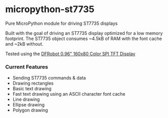 # micropython-st7735
Pure MicroPython module for driving ST7735 displays

Built with the goal of driving an ST7735 display optimized for a low memory footprint. The ST7735 object consumes ~4.5kB of RAM with the font cache and ~2kB without.

Tested using the [DFRobot 0.96" 160x80 Color SPI TFT Display](https://www.dfrobot.com/product-2445.html)

### Current Features
* Sending ST7735 commands & data
* Drawing rectangles
* Basic text drawing
* Fast text drawing using an ASCII character font cache
* Line drawing
* Ellipse drawing
* Polygon drawing

